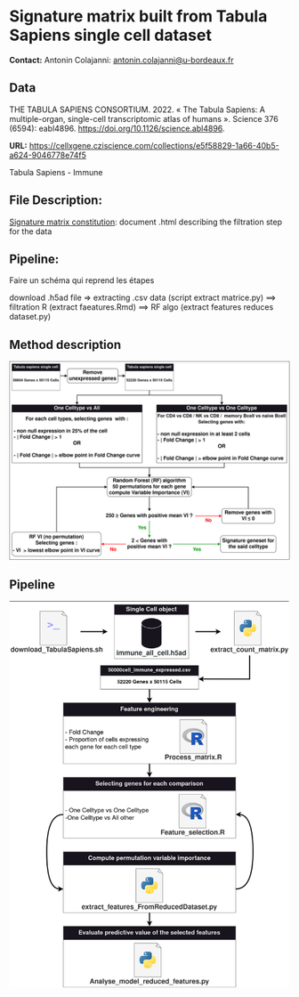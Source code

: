 # Signature matrix built from Tabula Sapiens single cell dataset

**Contact:**
Antonin Colajanni: antonin.colajanni@u-bordeaux.fr

## Data
THE TABULA SAPIENS CONSORTIUM. 2022. « The Tabula Sapiens: A multiple-organ, single-cell transcriptomic atlas of humans ». Science 376 (6594): eabl4896. https://doi.org/10.1126/science.abl4896.

**URL:** 
https://cellxgene.cziscience.com/collections/e5f58829-1a66-40b5-a624-9046778e74f5

Tabula Sapiens - Immune 


## File Description: 

[Signature matrix constitution](/markdown/): document .html describing the filtration step for the data


## Pipeline: 

Faire un schéma qui reprend les étapes

download .h5ad file => extracting .csv data (script extract matrice.py) ==> filtration R (extract faeatures.Rmd) ==> RF algo (extract features reduces dataset.py)


## Method description 

![schéma](/doc/Diapo_pathseq-TabulaSapiens.drawio.png)


## Pipeline

![schéma2](/doc/Diapo_pathseq-Tabula_sapiens_pipeline.drawio.png)
